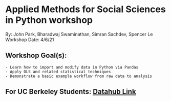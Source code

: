 # Applied Methods for Social Sciences in Python workshop
By: John Park, Bharadwaj Swaminathan, Simran Sachdev, Spencer Le  
Workshop Date: 4/6/21

## Workshop Goal(s): 
    - Learn how to import and modify data in Python via Pandas
    - Apply OLS and related statistical techniques
    - Demonstrate a basic example workflow from raw data to analysis

## For UC Berkeley Students: [Datahub Link](https://datahub.berkeley.edu/hub/user-redirect/git-sync?repo=https://github.com/ds-peer-consulting/sp21-applied-methods-social-sciences-workshop&branch=main&subpath=applied-methods-python-workshop.ipynb)

